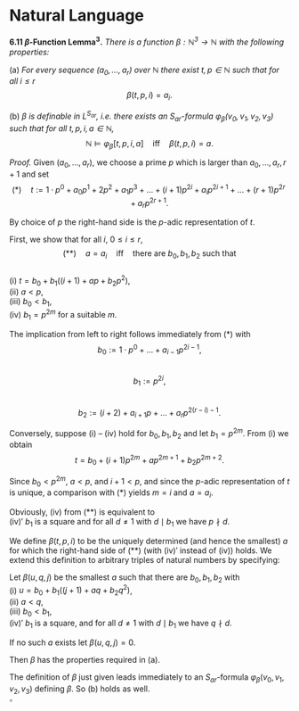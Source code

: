 # Natural Language

**6.11 $\beta$-Function Lemma$^3$.** *There is a function $\beta: \mathbb{N}^3 \to \mathbb{N}$ with the following properties:*

(a) *For every sequence $(a_0, \ldots, a_r)$ over $\mathbb{N}$ there exist $t,p \in \mathbb{N}$ such that for all $i \le r$*  
$$\beta(t,p,i) = a_i.$$

(b) *$\beta$ is definable in $L^{S_{ar}}$, i.e. there exists an $S_{ar}$-formula $\varphi_\beta(v_0, v_1, v_2, v_3)$ such that for all $t,p,i,a \in \mathbb{N}$,*  
$$\mathbb{N} \models \varphi_\beta[t,p,i,a] \quad \text{iff} \quad \beta(t,p,i) = a.$$

*Proof.* Given $(a_0, \ldots, a_r)$, we choose a prime $p$ which is larger than $a_0, \ldots, a_r, r+1$ and set  
$$(*) \quad t := 1 \cdot p^0 + a_0 p^1 + 2 p^2 + a_1 p^3 + \ldots + (i+1) p^{2i} + a_i p^{2i+1} + \ldots + (r+1) p^{2r} + a_r p^{2r+1}.$$

By choice of $p$ the right-hand side is the $p$-adic representation of $t$.

First, we show that for all $i$, $0 \le i \le r$,  
$$(**) \quad a = a_i \quad \text{iff} \quad \text{there are } b_0, b_1, b_2 \text{ such that}$$  
(i) $t = b_0 + b_1 ((i+1) + a p + b_2 p^2)$,  
(ii) $a < p$,  
(iii) $b_0 < b_1$,  
(iv) $b_1 = p^{2m}$ for a suitable $m$.

The implication from left to right follows immediately from $(*)$ with  
$$b_0 := 1 \cdot p^0 + \ldots + a_{i-1} p^{2i-1},$$  
$$b_1 := p^{2i},$$  
$$b_2 := (i+2) + a_{i+1} p + \ldots + a_r p^{2(r-i)-1}.$$

Conversely, suppose (i) – (iv) hold for $b_0, b_1, b_2$ and let $b_1 = p^{2m}$. From (i) we obtain  
$$t = b_0 + (i+1) p^{2m} + a p^{2m+1} + b_2 p^{2m+2}.$$

Since $b_0 < p^{2m}$, $a < p$, and $i+1 < p$, and since the $p$-adic representation of $t$ is unique, a comparison with $(*)$ yields $m = i$ and $a = a_i$.

Obviously, (iv) from $(**)$ is equivalent to  
(iv)$'$ $b_1$ is a square and for all $d \neq 1$ with $d \mid b_1$ we have $p \nmid d$.

We define $\beta(t,p,i)$ to be the uniquely determined (and hence the smallest) $a$ for which the right-hand side of $(**)$ (with (iv)$'$ instead of (iv)) holds. We extend this definition to arbitrary triples of natural numbers by specifying:

Let $\beta(u,q,j)$ be the smallest $a$ such that there are $b_0, b_1, b_2$ with  
(i) $u = b_0 + b_1 ((j+1) + a q + b_2 q^2)$,  
(ii) $a < q$,  
(iii) $b_0 < b_1$,  
(iv)$'$ $b_1$ is a square, and for all $d \neq 1$ with $d \mid b_1$ we have $q \nmid d$.

If no such $a$ exists let $\beta(u,q,j) = 0$.

Then $\beta$ has the properties required in (a).

The definition of $\beta$ just given leads immediately to an $S_{ar}$-formula $\varphi_\beta(v_0, v_1, v_2, v_3)$ defining $\beta$. So (b) holds as well.  
$\square$

